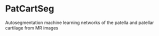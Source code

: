 # PatCartSeg
Autosegmentation machine learning networks of the patella and patellar cartilage from MR images
